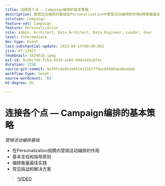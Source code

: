 ```yaml
---
title: 连接各个点 — Campaign编排的基本策略
description: 营销活动编排的基础在Personalization中营销活动编排的作用@规模基础支柱和指导原则编排衡量最佳实践常见挑战和解决方案
solution: Campaign
feature-set: Campaign
feature: Personalization
role: Admin, Architect, Data Architect, Data Engineer, Leader, User
level: Intermediate
doc-type: Event
last-substantial-update: 2023-09-15T00:00:00Z
jira: KT-13927
thumbnail: 3424016.jpeg
exl-id: 0cebc7d8-fcba-453d-a160-d9de443c8f4c
duration: 2298
source-git-commit: 9a297cda953d4414131657f9ac84580aea0eabeb
workflow-type: tm+mt
source-wordcount: '62'
ht-degree: 0%

---
```


# 连接各个点 — Campaign编排的基本策略

*营销活动编排基础*

* 在Personalization规模内营销活动编排的作用
* 基本支柱和指导原则
* 编排衡量最佳实践
* 常见挑战和解决方案

>[!VIDEO](https://video.tv.adobe.com/v/3424016/?learn=on)

